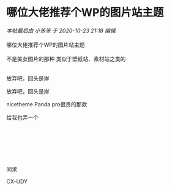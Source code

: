# 哪位大佬推荐个WP的图片站主题


<i class="pstatus"> 本帖最后由 小笨笨 于 2020-10-23 21:18 编辑 </i><br />
<br />
哪位大佬推荐个WP的图片站主题<img src="static/image/smiley/default/handshake.gif" smilieid="17" border="0" alt="" /> <br />
<br />
不是美女图片的那种 类似于壁纸站、素材站之类的

<br />
放弃吧，回头是岸

放弃吧，回头是岸

nicetheme Panda pro很贵的那款

给我也弄一个<br />
<br />
<br />
​​​​​​​<br />
<br />
<br />
​​​​​​​

同求

CX-UDY 
